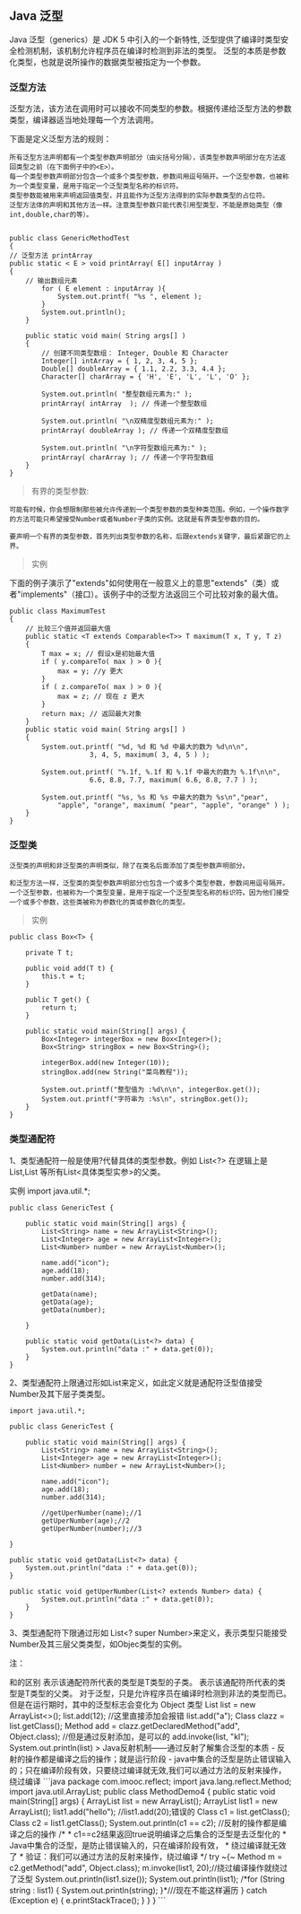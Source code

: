 ## Java 泛型

Java 泛型（generics）是 JDK 5 中引入的一个新特性, 泛型提供了编译时类型安全检测机制，该机制允许程序员在编译时检测到非法的类型。
泛型的本质是参数化类型，也就是说所操作的数据类型被指定为一个参数。


### 泛型方法

泛型方法，该方法在调用时可以接收不同类型的参数。根据传递给泛型方法的参数类型，编译器适当地处理每一个方法调用。

下面是定义泛型方法的规则：

    所有泛型方法声明都有一个类型参数声明部分（由尖括号分隔），该类型参数声明部分在方法返回类型之前（在下面例子中的<E>）。
    每一个类型参数声明部分包含一个或多个类型参数，参数间用逗号隔开。一个泛型参数，也被称为一个类型变量，是用于指定一个泛型类型名称的标识符。
    类型参数能被用来声明返回值类型，并且能作为泛型方法得到的实际参数类型的占位符。
    泛型方法体的声明和其他方法一样。注意类型参数只能代表引用型类型，不能是原始类型（像int,double,char的等）。


    public class GenericMethodTest
    {
    // 泛型方法 printArray                         
    public static < E > void printArray( E[] inputArray )
    {
        // 输出数组元素            
            for ( E element : inputArray ){        
                System.out.printf( "%s ", element );
            }
            System.out.println();
        }
    
        public static void main( String args[] )
        {
            // 创建不同类型数组： Integer, Double 和 Character
            Integer[] intArray = { 1, 2, 3, 4, 5 };
            Double[] doubleArray = { 1.1, 2.2, 3.3, 4.4 };
            Character[] charArray = { 'H', 'E', 'L', 'L', 'O' };
    
            System.out.println( "整型数组元素为:" );
            printArray( intArray  ); // 传递一个整型数组
    
            System.out.println( "\n双精度型数组元素为:" );
            printArray( doubleArray ); // 传递一个双精度型数组
    
            System.out.println( "\n字符型数组元素为:" );
            printArray( charArray ); // 传递一个字符型数组
        } 
    }

> 有界的类型参数:

    可能有时候，你会想限制那些被允许传递到一个类型参数的类型种类范围。例如，一个操作数字的方法可能只希望接受Number或者Number子类的实例。这就是有界类型参数的目的。

    要声明一个有界的类型参数，首先列出类型参数的名称，后跟extends关键字，最后紧跟它的上界。

> 实例

下面的例子演示了"extends"如何使用在一般意义上的意思"extends"（类）或者"implements"（接口）。该例子中的泛型方法返回三个可比较对象的最大值。

    public class MaximumTest
    {
        // 比较三个值并返回最大值
        public static <T extends Comparable<T>> T maximum(T x, T y, T z)
        {                     
            T max = x; // 假设x是初始最大值
            if ( y.compareTo( max ) > 0 ){
                max = y; //y 更大
            }
            if ( z.compareTo( max ) > 0 ){
                max = z; // 现在 z 更大           
            }
            return max; // 返回最大对象
        }
        public static void main( String args[] )
        {
            System.out.printf( "%d, %d 和 %d 中最大的数为 %d\n\n",
                        3, 4, 5, maximum( 3, 4, 5 ) );
        
            System.out.printf( "%.1f, %.1f 和 %.1f 中最大的数为 %.1f\n\n",
                        6.6, 8.8, 7.7, maximum( 6.6, 8.8, 7.7 ) );
        
            System.out.printf( "%s, %s 和 %s 中最大的数为 %s\n","pear",
                "apple", "orange", maximum( "pear", "apple", "orange" ) );
        }
    }

### 泛型类

    泛型类的声明和非泛型类的声明类似，除了在类名后面添加了类型参数声明部分。

    和泛型方法一样，泛型类的类型参数声明部分也包含一个或多个类型参数，参数间用逗号隔开。一个泛型参数，也被称为一个类型变量，是用于指定一个泛型类型名称的标识符。因为他们接受一个或多个参数，这些类被称为参数化的类或参数化的类型。

> 实例

    public class Box<T> {
    
        private T t;
        
        public void add(T t) {
            this.t = t;
        }
        
        public T get() {
            return t;
        }
        
        public static void main(String[] args) {
            Box<Integer> integerBox = new Box<Integer>();
            Box<String> stringBox = new Box<String>();
        
            integerBox.add(new Integer(10));
            stringBox.add(new String("菜鸟教程"));
        
            System.out.printf("整型值为 :%d\n\n", integerBox.get());
            System.out.printf("字符串为 :%s\n", stringBox.get());
        }
    }

### 类型通配符

1、类型通配符一般是使用?代替具体的类型参数。例如 List<?> 在逻辑上是List<String>,List<Integer> 等所有List<具体类型实参>的父类。

实例
    import java.util.*;
    
    public class GenericTest {
        
        public static void main(String[] args) {
            List<String> name = new ArrayList<String>();
            List<Integer> age = new ArrayList<Integer>();
            List<Number> number = new ArrayList<Number>();
            
            name.add("icon");
            age.add(18);
            number.add(314);
    
            getData(name);
            getData(age);
            getData(number);
        
        }
        
        public static void getData(List<?> data) {
            System.out.println("data :" + data.get(0));
        }
    }

2、类型通配符上限通过形如List来定义，如此定义就是通配符泛型值接受Number及其下层子类类型。

    import java.util.*;
    
    public class GenericTest {
        
        public static void main(String[] args) {
            List<String> name = new ArrayList<String>();
            List<Integer> age = new ArrayList<Integer>();
            List<Number> number = new ArrayList<Number>();
            
            name.add("icon");
            age.add(18);
            number.add(314);
    
            //getUperNumber(name);//1
            getUperNumber(age);//2
            getUperNumber(number);//3
        
    }
    
    public static void getData(List<?> data) {
        System.out.println("data :" + data.get(0));
    }
    
    public static void getUperNumber(List<? extends Number> data) {
            System.out.println("data :" + data.get(0));
        }
    }

3、类型通配符下限通过形如 List<? super Number>来定义，表示类型只能接受Number及其三层父类类型，如Objec类型的实例。

注： 
<? extends T>和<? super T>的区别

    <? extends T>表示该通配符所代表的类型是T类型的子类。
    <? super T>表示该通配符所代表的类型是T类型的父类。

对于泛型，只是允许程序员在编译时检测到非法的类型而已。但是在运行期时，其中的泛型标志会变化为 Object 类型

    List<Integer> list = new ArrayList<>();

    list.add(12);
    //这里直接添加会报错
    list.add("a");
    Class<? extends List> clazz = list.getClass();
    Method add = clazz.getDeclaredMethod("add", Object.class);
    //但是通过反射添加，是可以的
    add.invoke(list, "kl");

    System.out.println(list)

> Java反射机制——通过反射了解集合泛型的本质

- 反射的操作都是编译之后的操作；就是运行阶段
- java中集合的泛型是防止错误输入的；只在编译阶段有效，只要绕过编译就无效,我们可以通过方法的反射来操作，绕过编译

```java
package com.imooc.reflect;

import java.lang.reflect.Method;
import java.util.ArrayList;

public class MethodDemo4 {
    public static void main(String[] args) {
        ArrayList list = new ArrayList();
        ArrayList<String> list1 = new ArrayList<String>();

        list1.add("hello");
        //list1.add(20);错误的
        Class c1 = list.getClass();
        Class c2 = list1.getClass();
		System.out.println(c1 == c2);
		//反射的操作都是编译之后的操作

		/*
		 * c1==c2结果返回true说明编译之后集合的泛型是去泛型化的
		 * Java中集合的泛型，是防止错误输入的，只在编译阶段有效，
		 * 绕过编译就无效了
		 * 验证：我们可以通过方法的反射来操作，绕过编译
		 */
		try ~{~
			Method m = c2.getMethod("add", Object.class);
			m.invoke(list1, 20);//绕过编译操作就绕过了泛型
			System.out.println(list1.size());
			System.out.println(list1);
			/*for (String string : list1) {
				System.out.println(string);
			}*///现在不能这样遍历
		} catch (Exception e) {
		  e.printStackTrace();
		}
	}

}
```